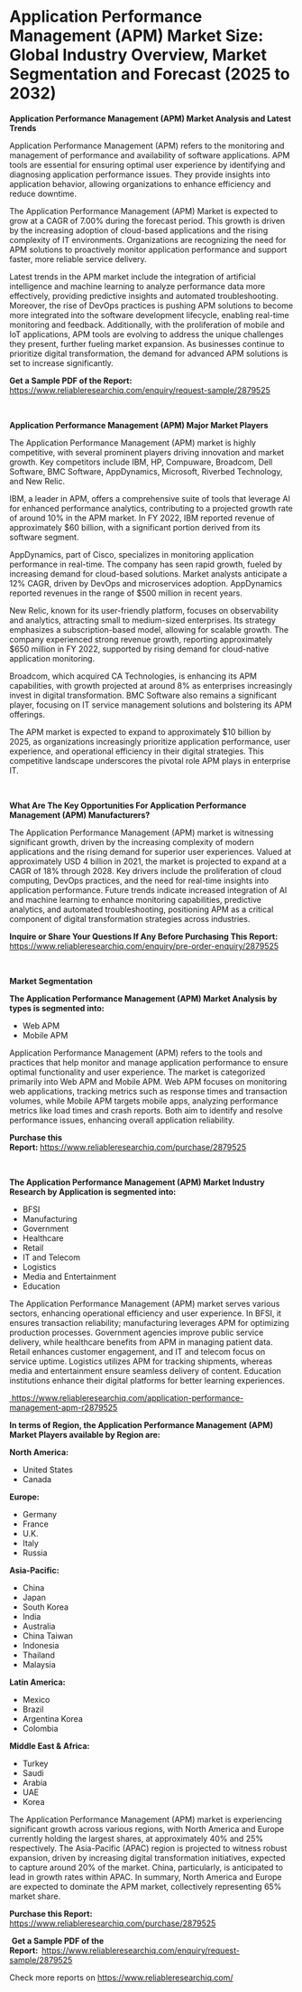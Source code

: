 <p><h1>Application Performance Management (APM) Market Size: Global Industry Overview, Market Segmentation and Forecast (2025 to 2032)</h1></p><p><strong>Application Performance Management (APM) Market Analysis and Latest Trends</strong></p>
<p><p>Application Performance Management (APM) refers to the monitoring and management of performance and availability of software applications. APM tools are essential for ensuring optimal user experience by identifying and diagnosing application performance issues. They provide insights into application behavior, allowing organizations to enhance efficiency and reduce downtime.</p><p>The Application Performance Management (APM) Market is expected to grow at a CAGR of 7.00% during the forecast period. This growth is driven by the increasing adoption of cloud-based applications and the rising complexity of IT environments. Organizations are recognizing the need for APM solutions to proactively monitor application performance and support faster, more reliable service delivery.</p><p>Latest trends in the APM market include the integration of artificial intelligence and machine learning to analyze performance data more effectively, providing predictive insights and automated troubleshooting. Moreover, the rise of DevOps practices is pushing APM solutions to become more integrated into the software development lifecycle, enabling real-time monitoring and feedback. Additionally, with the proliferation of mobile and IoT applications, APM tools are evolving to address the unique challenges they present, further fueling market expansion. As businesses continue to prioritize digital transformation, the demand for advanced APM solutions is set to increase significantly.</p></p>
<p><strong>Get a Sample PDF of the Report:&nbsp;</strong> <a href="https://www.reliableresearchiq.com/enquiry/request-sample/2879525?utm_campaign=3053&utm_medium=2&utm_source=Github&utm_content=ia&utm_term=12032025&utm_id=application-performance-management-apm">https://www.reliableresearchiq.com/enquiry/request-sample/2879525</a></p>
<p>&nbsp;</p>
<p><strong>Application Performance Management (APM) Major Market Players</strong></p>
<p><p>The Application Performance Management (APM) market is highly competitive, with several prominent players driving innovation and market growth. Key competitors include IBM, HP, Compuware, Broadcom, Dell Software, BMC Software, AppDynamics, Microsoft, Riverbed Technology, and New Relic. </p><p>IBM, a leader in APM, offers a comprehensive suite of tools that leverage AI for enhanced performance analytics, contributing to a projected growth rate of around 10% in the APM market. In FY 2022, IBM reported revenue of approximately $60 billion, with a significant portion derived from its software segment.</p><p>AppDynamics, part of Cisco, specializes in monitoring application performance in real-time. The company has seen rapid growth, fueled by increasing demand for cloud-based solutions. Market analysts anticipate a 12% CAGR, driven by DevOps and microservices adoption. AppDynamics reported revenues in the range of $500 million in recent years.</p><p>New Relic, known for its user-friendly platform, focuses on observability and analytics, attracting small to medium-sized enterprises. Its strategy emphasizes a subscription-based model, allowing for scalable growth. The company experienced strong revenue growth, reporting approximately $650 million in FY 2022, supported by rising demand for cloud-native application monitoring.</p><p>Broadcom, which acquired CA Technologies, is enhancing its APM capabilities, with growth projected at around 8% as enterprises increasingly invest in digital transformation. BMC Software also remains a significant player, focusing on IT service management solutions and bolstering its APM offerings.</p><p>The APM market is expected to expand to approximately $10 billion by 2025, as organizations increasingly prioritize application performance, user experience, and operational efficiency in their digital strategies. This competitive landscape underscores the pivotal role APM plays in enterprise IT.</p></p>
<p>&nbsp;</p>
<p><strong>What Are The Key Opportunities For Application Performance Management (APM) Manufacturers?</strong></p>
<p><p>The Application Performance Management (APM) market is witnessing significant growth, driven by the increasing complexity of modern applications and the rising demand for superior user experiences. Valued at approximately USD 4 billion in 2021, the market is projected to expand at a CAGR of 18% through 2028. Key drivers include the proliferation of cloud computing, DevOps practices, and the need for real-time insights into application performance. Future trends indicate increased integration of AI and machine learning to enhance monitoring capabilities, predictive analytics, and automated troubleshooting, positioning APM as a critical component of digital transformation strategies across industries.</p></p>
<p><strong>Inquire or Share Your Questions If Any Before Purchasing This Report:</strong> <a href="https://www.reliableresearchiq.com/enquiry/pre-order-enquiry/2879525?utm_campaign=3053&utm_medium=2&utm_source=Github&utm_content=ia&utm_term=12032025&utm_id=application-performance-management-apm">https://www.reliableresearchiq.com/enquiry/pre-order-enquiry/2879525</a></p>
<p>&nbsp;</p>
<p><strong>Market Segmentation</strong></p>
<p><strong>The Application Performance Management (APM) Market Analysis by types is segmented into:</strong></p>
<p><ul><li>Web APM</li><li>Mobile APM</li></ul></p>
<p><p>Application Performance Management (APM) refers to the tools and practices that help monitor and manage application performance to ensure optimal functionality and user experience. The market is categorized primarily into Web APM and Mobile APM. Web APM focuses on monitoring web applications, tracking metrics such as response times and transaction volumes, while Mobile APM targets mobile apps, analyzing performance metrics like load times and crash reports. Both aim to identify and resolve performance issues, enhancing overall application reliability.</p></p>
<p><strong>Purchase this Report:&nbsp;</strong><a href="https://www.reliableresearchiq.com/purchase/2879525?utm_campaign=3053&utm_medium=2&utm_source=Github&utm_content=ia&utm_term=12032025&utm_id=application-performance-management-apm">https://www.reliableresearchiq.com/purchase/2879525</a></p>
<p>&nbsp;</p>
<p><strong>The Application Performance Management (APM) Market Industry Research by Application is segmented into:</strong></p>
<p><ul><li>BFSI</li><li>Manufacturing</li><li>Government</li><li>Healthcare</li><li>Retail</li><li>IT and Telecom</li><li>Logistics</li><li>Media and Entertainment</li><li>Education</li></ul></p>
<p><p>The Application Performance Management (APM) market serves various sectors, enhancing operational efficiency and user experience. In BFSI, it ensures transaction reliability; manufacturing leverages APM for optimizing production processes. Government agencies improve public service delivery, while healthcare benefits from APM in managing patient data. Retail enhances customer engagement, and IT and telecom focus on service uptime. Logistics utilizes APM for tracking shipments, whereas media and entertainment ensure seamless delivery of content. Education institutions enhance their digital platforms for better learning experiences.</p></p>
<p><a href="https://www.reliableresearchiq.com/application-performance-management-apm-r2879525?utm_campaign=3053&utm_medium=2&utm_source=Github&utm_content=ia&utm_term=12032025&utm_id=application-performance-management-apm">&nbsp;https://www.reliableresearchiq.com/application-performance-management-apm-r2879525</a></p>
<p><strong>In terms of Region, the Application Performance Management (APM) Market Players available by Region are:</strong></p>
<p>
    <p> <strong> North America: </strong>
        <ul>
            <li>United States</li>
            <li>Canada</li>
        </ul>
        </p> 
    <p> <strong> Europe: </strong>
        <ul>
            <li>Germany</li>
            <li>France</li>
            <li>U.K.</li>
            <li>Italy</li>
            <li>Russia</li>
        </ul>
        </p> 
    <p> <strong> Asia-Pacific: </strong>
        <ul>
            <li>China</li>
            <li>Japan</li>
            <li>South Korea</li>
            <li>India</li>
            <li>Australia</li>
            <li>China Taiwan</li>
            <li>Indonesia</li>
            <li>Thailand</li>
            <li>Malaysia</li>
        </ul>
        </p> 
    <p> <strong> Latin America: </strong>
        <ul>
            <li>Mexico</li>
            <li>Brazil</li>
            <li>Argentina Korea</li>
            <li>Colombia</li>
        </ul>
        </p> 
    <p> <strong> Middle East & Africa: </strong>
        <ul>
            <li>Turkey</li>
            <li>Saudi</li>
            <li>Arabia</li>
            <li>UAE</li>
            <li>Korea</li>
        </ul>
    </p>
    </p>
<p><p>The Application Performance Management (APM) market is experiencing significant growth across various regions, with North America and Europe currently holding the largest shares, at approximately 40% and 25% respectively. The Asia-Pacific (APAC) region is projected to witness robust expansion, driven by increasing digital transformation initiatives, expected to capture around 20% of the market. China, particularly, is anticipated to lead in growth rates within APAC. In summary, North America and Europe are expected to dominate the APM market, collectively representing 65% market share.</p></p>
<p><strong>Purchase this Report: </strong><a href="https://www.reliableresearchiq.com/purchase/2879525?utm_campaign=3053&utm_medium=2&utm_source=Github&utm_content=ia&utm_term=12032025&utm_id=application-performance-management-apm">https://www.reliableresearchiq.com/purchase/2879525</a></p>
<p>&nbsp;<strong>Get a Sample PDF of the Report:&nbsp;&nbsp;</strong><a href="https://www.reliableresearchiq.com/enquiry/request-sample/2879525?utm_campaign=3053&utm_medium=2&utm_source=Github&utm_content=ia&utm_term=12032025&utm_id=application-performance-management-apm">https://www.reliableresearchiq.com/enquiry/request-sample/2879525</a></p>
<p><strong></strong></p>
<p>Check more reports on <a href="https://www.reliableresearchiq.com/?utm_campaign=3053&utm_medium=2&utm_source=Github&utm_content=ia&utm_term=12032025&utm_id=application-performance-management-apm">https://www.reliableresearchiq.com/</a></p>
